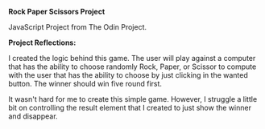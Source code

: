<strong>Rock Paper Scissors Project</strong>

JavaScript Project from The Odin Project. 

<strong>Project Reflections:</strong>

I created the logic behind this game. The user will play against a computer that has the ability to choose randomly Rock, Paper, or Scissor to compute with the user that has the ability to choose by just clicking in the wanted button. The winner should win five round first.

It wasn't hard for me to create this simple game. However, I struggle a little bit on controlling the result element that I created to just show the winner and disappear.

